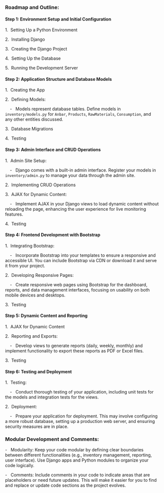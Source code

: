 ### Roadmap and Outline:

#### Step 1: Environment Setup and Initial Configuration

1\.  Setting Up a Python Environment

2\.  Installing Django

3\.  Creating the Django Project

4\.  Setting Up the Database

5\.  Running the Development Server

#### Step 2: Application Structure and Database Models

1\.  Creating the App

2\.  Defining Models:

    -   Models represent database tables. Define models in `inventory/models.py` for `Anbar`, `Products`, `RawMaterials`, `Consumption`, and any other entities discussed.

3\.  Database Migrations

4\.  Testing

#### Step 3: Admin Interface and CRUD Operations

1\.  Admin Site Setup:

    -   Django comes with a built-in admin interface. Register your models in `inventory/admin.py` to manage your data through the admin site.

2\.  Implementing CRUD Operations

3\.  AJAX for Dynamic Content:

    -   Implement AJAX in your Django views to load dynamic content without reloading the page, enhancing the user experience for live monitoring features.

4\.  Testing

#### Step 4: Frontend Development with Bootstrap

1\.  Integrating Bootstrap:

    -   Incorporate Bootstrap into your templates to ensure a responsive and accessible UI. You can include Bootstrap via CDN or download it and serve it from your project.

2\.  Developing Responsive Pages:

    -   Create responsive web pages using Bootstrap for the dashboard, reports, and data management interfaces, focusing on usability on both mobile devices and desktops.

3\.  Testing

#### Step 5: Dynamic Content and Reporting

1\.  AJAX for Dynamic Content


2\.  Reporting and Exports:

    -   Develop views to generate reports (daily, weekly, monthly) and implement functionality to export these reports as PDF or Excel files.

3\.  Testing

#### Step 6: Testing and Deployment

1\.  Testing:

    -   Conduct thorough testing of your application, including unit tests for the models and integration tests for the views.

2\.  Deployment:

    -   Prepare your application for deployment. This may involve configuring a more robust database, setting up a production web server, and ensuring security measures are in place.

### Modular Development and Comments:

-   Modularity: Keep your code modular by defining clear boundaries between different functionalities (e.g., inventory management, reporting, user interface). Use Django apps and Python modules to organize your code logically.

-   Comments: Include comments in your code to indicate areas that are placeholders or need future updates. This will make it easier for you to find and replace or update code sections as the project evolves.

